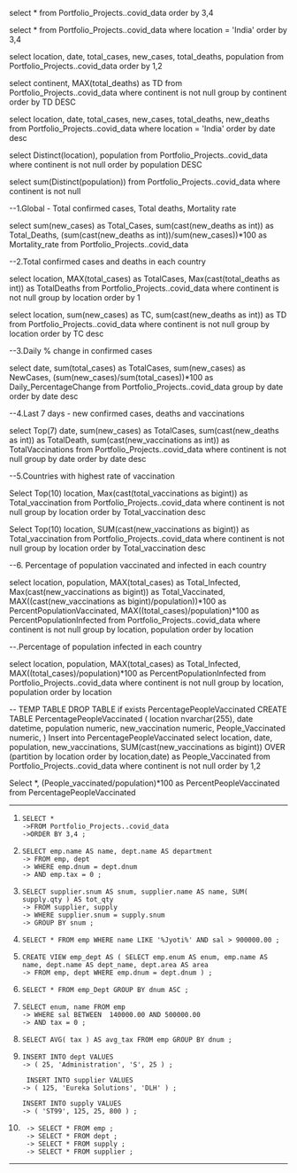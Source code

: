 select *
from Portfolio_Projects..covid_data
order by 3,4

select *
from Portfolio_Projects..covid_data
where location = 'India'
order by 3,4

select location, date, total_cases, new_cases, total_deaths, population
from Portfolio_Projects..covid_data
order by 1,2

select continent, MAX(total_deaths) as TD
from Portfolio_Projects..covid_data
where continent is not null
group by continent
order by TD DESC

select location, date, total_cases, new_cases, total_deaths, new_deaths
from Portfolio_Projects..covid_data
where location = 'India'
order by date desc



select Distinct(location), population
from Portfolio_Projects..covid_data
where continent is not null
order by population DESC

select sum(Distinct(population))
from Portfolio_Projects..covid_data
where continent is not null

--1.Global - Total confirmed cases, Total deaths, Mortality rate

select sum(new_cases) as Total_Cases, sum(cast(new_deaths as int)) as Total_Deaths, 
	(sum(cast(new_deaths as int))/sum(new_cases))*100 as Mortality_rate
from Portfolio_Projects..covid_data

--2.Total confirmed cases and deaths in each country

select location, MAX(total_cases) as TotalCases, Max(cast(total_deaths as int)) as TotalDeaths
from Portfolio_Projects..covid_data
where continent is not null
group by location
order by 1

select location, sum(new_cases) as TC, sum(cast(new_deaths as int)) as TD
from Portfolio_Projects..covid_data
where continent is not null
group by location
order by TC desc

--3.Daily % change in confirmed cases

select date, sum(total_cases) as TotalCases, sum(new_cases) as NewCases, (sum(new_cases)/sum(total_cases))*100 as Daily_PercentageChange
from Portfolio_Projects..covid_data
group by date
order by date desc



--4.Last 7 days - new confirmed cases, deaths and vaccinations

select Top(7) date, sum(new_cases) as TotalCases, sum(cast(new_deaths as int)) as TotalDeath, 
	sum(cast(new_vaccinations as int)) as TotalVaccinations
from Portfolio_Projects..covid_data
where continent is not null
group by date
order by date desc

--5.Countries with highest rate of vaccination

Select Top(10) location, Max(cast(total_vaccinations as bigint)) as Total_vaccination
from Portfolio_Projects..covid_data
where continent is not null
group by location
order by Total_vaccination desc

Select Top(10) location, SUM(cast(new_vaccinations as bigint)) as Total_vaccination
from Portfolio_Projects..covid_data
where continent is not null
group by location
order by Total_vaccination desc


--6. Percentage of population vaccinated and infected in each country

select location, population, MAX(total_cases) as Total_Infected, Max(cast(new_vaccinations as bigint)) as Total_Vaccinated,
	MAX((cast(new_vaccinations as bigint)/population))*100 as PercentPopulationVaccinated,
	MAX((total_cases)/population)*100 as PercentPopulationInfected
from Portfolio_Projects..covid_data
where continent is not null
group by location, population
order by location

--.Percentage of population infected in each country

select location, population, MAX(total_cases) as Total_Infected, MAX((total_cases)/population)*100 as PercentPopulationInfected
from Portfolio_Projects..covid_data
where continent is not null
group by location, population
order by location


-- TEMP TABLE
DROP TABLE if exists PercentagePeopleVaccinated
CREATE TABLE PercentagePeopleVaccinated
(
	location nvarchar(255),
	date datetime,
	population numeric,
	new_vaccination numeric,
	People_Vaccinated numeric,
)
Insert into PercentagePeopleVaccinated
select location, date, population, new_vaccinations, 
	SUM(cast(new_vaccinations as bigint)) OVER (partition by location order by location,date) as People_Vaccinated
from Portfolio_Projects..covid_data
where continent is not null
order by 1,2

Select *, (People_vaccinated/population)*100 as PercentPeopleVaccinated
from PercentagePeopleVaccinated


---

1.  ```
	SELECT *
    ->FROM Portfolio_Projects..covid_data
    ->ORDER BY 3,4 ;
    ```
	
2.  ```
	SELECT emp.name AS name, dept.name AS department
    -> FROM emp, dept
    -> WHERE emp.dnum = dept.dnum
    -> AND emp.tax = 0 ;
    ```
	
3.  ```
	SELECT supplier.snum AS snum, supplier.name AS name, SUM( supply.qty ) AS tot_qty
    -> FROM supplier, supply
    -> WHERE supplier.snum = supply.snum
    -> GROUP BY snum ;
    ```
	
4.  ```
	SELECT * FROM emp WHERE name LIKE '%Jyoti%' AND sal > 900000.00 ;
    ```
	
5.  ```
	CREATE VIEW emp_dept AS ( SELECT emp.enum AS enum, emp.name AS name, dept.name AS dept_name, dept.area AS area
    -> FROM emp, dept WHERE emp.dnum = dept.dnum ) ;
    ```
	
6.  ```
	SELECT * FROM emp_Dept GROUP BY dnum ASC ;
    ```
	
7.  ```
	SELECT enum, name FROM emp
    -> WHERE sal BETWEEN  140000.00 AND 500000.00
    -> AND tax = 0 ;
    ```
	
8.  ```
	SELECT AVG( tax ) AS avg_tax FROM emp GROUP BY dnum ;
    ```
	
9.  ```
	INSERT INTO dept VALUES
    -> ( 25, 'Administration', 'S', 25 ) ;
	
	 INSERT INTO supplier VALUES
    -> ( 125, 'Eureka Solutions', 'DLH' ) ;
	
	INSERT INTO supply VALUES
    -> ( 'ST99', 125, 25, 800 ) ;
    ```
	
10. ```
	 -> SELECT * FROM emp ;
	 -> SELECT * FROM dept ;
	 -> SELECT * FROM supply ;
	 -> SELECT * FROM supplier ;
     ```
	
  ---

